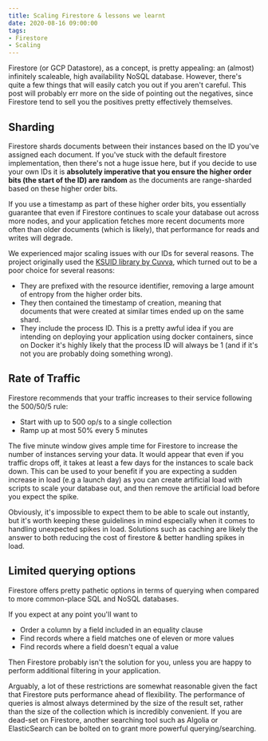 ```yaml
---
title: Scaling Firestore & lessons we learnt
date: 2020-08-16 09:00:00
tags:
- Firestore
- Scaling
---
```


Firestore (or GCP Datastore), as a concept, is pretty appealing: an (almost) infinitely scaleable, high availability NoSQL database. However, there's quite a few things that will easily catch you out if you aren't careful. This post will probably err more on the side of pointing out the negatives, since Firestore tend to sell you the positives pretty effectively themselves.

## Sharding

Firestore shards documents between their instances based on the ID you've assigned each document. If you've stuck with the default firestore implementation, then there's not a huge issue here, but if you decide to use your own IDs it is **absolutely imperative that you ensure the higher order bits (the start of the ID) are random** as the documents are range-sharded based on these higher order bits.

If you use a timestamp as part of these higher order bits, you essentially guarantee that even if Firestore continues to scale your database out across more nodes, and your application fetches more recent documents more often than older documents (which is likely), that performance for reads and writes will degrade.

We experienced major scaling issues with our IDs for several reasons. The project originally used the [KSUID library by Cuvva](https://github.com/cuvva/ksuid-go), which turned out to be a poor choice for several reasons:

- They are prefixed with the resource identifier, removing a large amount of entropy from the higher order bits.
- They then contained the timestamp of creation, meaning that documents that were created at similar times ended up on the same shard.
- They include the process ID. This is a pretty awful idea if you are intending on deploying your application using docker containers, since on Docker it's highly likely that the process ID will always be 1 (and if it's not you are probably doing something wrong).

## Rate of Traffic

Firestore recommends that your traffic increases to their service following the 500/50/5 rule:

- Start with up to 500 op/s to a single collection
- Ramp up at most 50% every 5 minutes

The five minute window gives ample time for Firestore to increase the number of instances serving your data. It would appear that even if you traffic drops off, it takes at least a few days for the instances to scale back down. This can be used to your benefit if you are expecting a sudden increase in load (e.g a launch day) as you can create artificial load with scripts to scale your database out, and then remove the artificial load before you expect the spike.

Obviously, it's impossible to expect them to be able to scale out instantly, but it's worth keeping these guidelines in mind especially when it comes to handling unexpected spikes in load. Solutions such as caching are likely the answer to both reducing the cost of firestore & better handling spikes in load.

## Limited querying options

Firestore offers pretty pathetic options in terms of querying when compared to more common-place SQL and NoSQL databases.

If you expect at any point you'll want to

- Order a column by a field included in an equality clause
- Find records where a field matches one of eleven or more values
- Find records where a field doesn't equal a value

Then Firestore probably isn't the solution for you, unless you are happy to perform additional filtering in your application.

Arguably, a lot of these restrictions are somewhat reasonable given the fact that Firestore puts performance ahead of flexibility. The performance of queries is almost always determined by the size of the result set, rather than the size of the collection which is incredibly convenient. If you are dead-set on Firestore, another searching tool such as Algolia or ElasticSearch can be bolted on to grant more powerful querying/searching.
